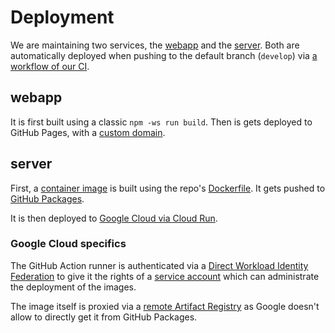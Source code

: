 # Deployment

We are maintaining two services, the [webapp](https://discolab.ai/) and the [server](https://disco-zbkj3i466a-oa.a.run.app/).
Both are automatically deployed when pushing to the default branch (`develop`) via [a workflow of our CI](../.github/workflows/publish-deploy.yml).

## webapp

It is first built using a classic `npm -ws run build`.
Then is gets deployed to GitHub Pages,
with a [custom domain](https://docs.github.com/en/pages/configuring-a-custom-domain-for-your-github-pages-site).

## server

First, a [container image](<https://en.wikipedia.org/wiki/Containerization_(computing)>) is built
using the repo's [Dockerfile](https://docs.docker.com/reference/dockerfile/).
It gets pushed to [GitHub Packages](https://docs.github.com/en/packages).

It is then deployed to [Google Cloud via Cloud Run](https://cloud.google.com/run).

### Google Cloud specifics

The GitHub Action runner is authenticated via a
[Direct Workload Identity Federation](https://github.com/google-github-actions/auth?tab=readme-ov-file#preferred-direct-workload-identity-federation)
to give it the rights of a [service account](https://cloud.google.com/iam/docs/service-account-overview)
which can administrate the deployment of the images.

The image itself is proxied via a [remote Artifact Registry](https://cloud.google.com/artifact-registry/docs/repositories/remote-overview)
as Google doesn't allow to directly get it from GitHub Packages.
